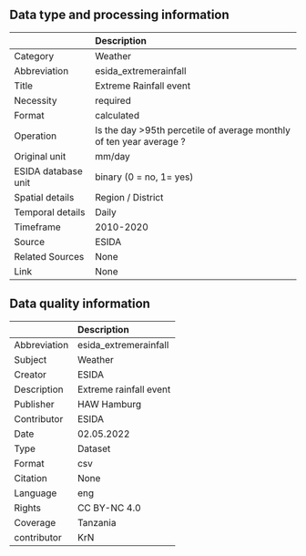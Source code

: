 ## Data type and processing information 

|                     | Description                                                         |
|:--------------------|:--------------------------------------------------------------------|
| Category            | Weather                                                             |
| Abbreviation        | esida_extremerainfall                                               |
| Title               | Extreme Rainfall event                                              |
| Necessity           | required                                                            |
| Format              | calculated                                                          |
| Operation           | Is the day >95th percetile of average monthly of ten year average ? |
| Original unit       | mm/day                                                              |
| ESIDA database unit | binary (0 = no, 1= yes)                                             |
| Spatial details     | Region / District                                                   |
| Temporal details    | Daily                                                               |
| Timeframe           | 2010-2020                                                           |
| Source              | ESIDA                                                               |
| Related Sources     | None                                                                |
| Link                | None                                                                |

## Data quality information 

|              | Description            |
|:-------------|:-----------------------|
| Abbreviation | esida_extremerainfall  |
| Subject      | Weather                |
| Creator      | ESIDA                  |
| Description  | Extreme rainfall event |
| Publisher    | HAW Hamburg            |
| Contributor  | ESIDA                  |
| Date         | 02.05.2022             |
| Type         | Dataset                |
| Format       | csv                    |
| Citation     | None                   |
| Language     | eng                    |
| Rights       | CC BY-NC 4.0           |
| Coverage     | Tanzania               |
| contributor  | KrN                    |